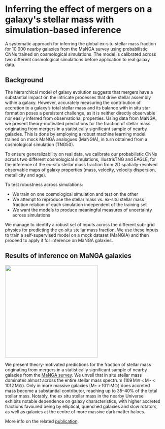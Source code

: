 # Inferring the effect of mergers on a galaxy's stellar mass with simulation-based inference
A systematic approach for inferring the global ex-situ stellar mass fraction for 10,000 nearby galaxies from the MaNGA survey using probabilistic CNNs trained on cosmological simulations. The model is calibrated across two different cosmological simulations before application to real galaxy data.

## Background
The hierarchical model of galaxy evolution suggests that mergers have a substantial impact on the intricate processes that drive stellar assembly within a galaxy. However, accurately measuring the contribution of accretion to a galaxy’s total stellar mass and its balance with in situ star formation poses a persistent challenge, as it is neither directly observable nor easily inferred from observational properties. Using data from MaNGA, we present theory-motivated predictions for the fraction of stellar mass originating from mergers in a statistically significant sample of nearby galaxies. This is done by employing a robust machine learning model trained on mock MaNGA analogues (MaNGIA), in turn obtained from a cosmological simulation (TNG50). 

To ensure generalizability on real data, we calibrate our probabilistic CNNs across two different cosmological simulations, IllustrisTNG and EAGLE, for the inference of the ex-situ stellar mass fraction from 2D spatially-resolved observable maps of galaxy properties (mass, velocity, velocity dispersion, metallicity and age).

To test robustness across simulations:

- We train on one cosmological simulation and test on the other
- We attempt to reproduce the stellar mass vs. ex-situ stellar mass fraction relation of each simulation independent of the training set
- We want the models to produce meaningful measures of uncertainty across simulations

We manage to identify a robust set of inputs across the different sub-grid physics for predicting the ex-situ stellar mass fraction. 
We use these inputs to train a self-supervised model on a mock dataset (MaNGIA) and then proceed to apply it for inference on MaNGA galaxies.


## Results of inference on MaNGA galaxies
<img src="https://github.com/user-attachments/assets/6d644975-bc2a-473e-b70c-06d758ee68a8" width="300"> 

We present theory-motivated predictions for the fraction of stellar mass originating from mergers in a statistically significant sample of nearby galaxies from the [MaNGA survey](https://www.sdss4.org/dr17/manga/). We unveil that in situ stellar mass dominates almost across the entire stellar mass spectrum (109 M⊙ < M⋆ < 1012 M⊙). Only in more massive galaxies (M⋆ > 1011 M⊙) does accreted mass become a substantial contributor, reaching up to 35–40% of the total stellar mass. Notably, the ex situ stellar mass in the nearby Universe exhibits notable dependence on galaxy characteristics, with higher accreted fractions favoured being by elliptical, quenched galaxies and slow rotators, as well as galaxies at the centre of more massive dark matter haloes.

More info on the related [publication](https://www.nature.com/articles/s41550-024-02327-3).
